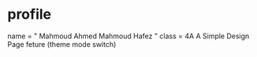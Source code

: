 # profile

name  = " Mahmoud Ahmed Mahmoud Hafez " 
class = 4A
A Simple Design Page
feture (theme mode switch)
